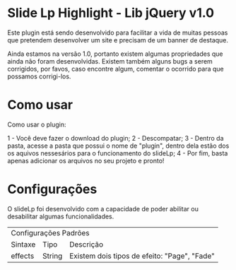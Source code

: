 Slide Lp Highlight - Lib jQuery v1.0
===============================

Este plugin está sendo desenvolvido para facilitar a vida de muitas pessoas que pretendem desenvolver um site e precisam de um banner de destaque.

Ainda estamos na versão 1.0, portanto existem algumas propriedades que ainda não foram desenvolvidas. Existem também alguns bugs a serem corrigidos, por favos, caso encontre algum, comentar o ocorrido para que possamos corrigi-los.

Como usar
===============================

Como usar o plugin:

1 - Você deve fazer o download do plugin;
2 - Descompatar;
3 - Dentro da pasta, acesse a pasta que possui o nome de "plugin", dentro dela estão dos os aquivos nessesários para o funcionamento do slideLp;
4 - Por fim, basta apenas adicionar os arquivos no seu projeto e pronto!

Configurações
===============================

O slideLp foi desenvolvido com a capacidade de poder abilitar ou desabilitar algumas funcionalidades.
<table width="100%">
	<tr>
		<td colspan="3">Configurações Padrões</td>
	</tr>
	<tr>	
		<td font color="#C9FF26">Sintaxe</td>
		<td font color="#C9FF26">Tipo</td>
		<td font color="#C9FF26">Descrição</td>
	</tr>
	<tr>	
		<td>effects</td>
		<td>String</td>
		<td>Existem dois tipos de efeito: "Page", "Fade"</td>
	</tr>
</table>

